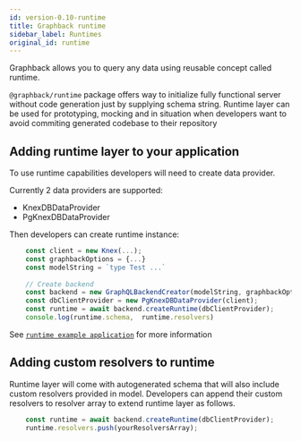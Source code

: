 ```yaml
---
id: version-0.10-runtime
title: Graphback runtime
sidebar_label: Runtimes
original_id: runtime
---
```


Graphback allows you to query any data using reusable concept called runtime. 

`@graphback/runtime` package offers way to initialize fully functional server without code generation
just by supplying schema string. Runtime layer can be used for prototyping, mocking and in situation when 
developers want to avoid commiting generated codebase to their repository

## Adding runtime layer to your application

To use runtime capabilities developers will need to create data provider. 

Currently 2 data providers are supported:

- KnexDBDataProvider
- PgKnexDBDataProvider

Then developers can create runtime instance:

```ts
    const client = new Knex(...);
    const graphbackOptions = {...}
    const modelString = `type Test ...`
    
    // Create backend
    const backend = new GraphQLBackendCreator(modelString, graphbackOptions);
    const dbClientProvider = new PgKnexDBDataProvider(client);
    const runtime = await backend.createRuntime(dbClientProvider);
    console.log(runtime.schema,  runtime.resolvers)

```

See [`runtime example application`](https://github.com/aerogear/graphback/tree/master/examples/runtime-example)
for more information

## Adding custom resolvers to runtime

Runtime layer will come with autogenerated schema that will also include custom resolvers provided in model.
Developers can append their custom resolvers to resolver array to extend runtime layer as follows.

```ts
    const runtime = await backend.createRuntime(dbClientProvider);
    runtime.resolvers.push(yourResolversArray);
```    
